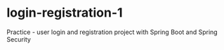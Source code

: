 # login-registration-1

Practice - user login and registration project with Spring Boot and Spring Security


